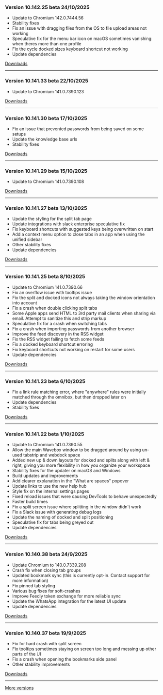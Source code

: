 <h3>Version 10.142.25 beta <span class="date">24/10/2025</span></h3>
<ul>
  <li>Update to Chromium 142.0.7444.56</li>
  <li>Stability fixes</li>
  <li>Fix an issue with dragging files from the OS to file upload areas not working</li>
  <li>Speculative fix for the menu bar icon on macOS sometimes vanishing when theres more than one profile</li>
  <li>Fix the cycle docked sizes keyboard shortcut not working</li>
  <li>Update dependencies</li>
</ul>

[Downloads](https://wavebox.io/download/release/10.142.25.3)

---

<h3>Version 10.141.33 beta <span class="date">22/10/2025</span></h3>
<ul>
  <li>Update to Chromium 141.0.7390.123</li>
</ul>

[Downloads](https://wavebox.io/download/release/10.141.33.3)

---

<h3>Version 10.141.30 beta <span class="date">17/10/2025</span></h3>
<ul>
  <li>Fix an issue that prevented passwords from being saved on some setups</li>
  <li>Update the knowledge base urls</li>
  <li>Stability fixes</li>
</ul>

[Downloads](https://wavebox.io/download/release/10.141.30.3)

---

<h3>Version 10.141.29 beta <span class="date">15/10/2025</span></h3>
<ul>
  <li>Update to Chromium 141.0.7390.108</li>
</ul>

[Downloads](https://wavebox.io/download/release/10.141.29.3)

---

<h3>Version 10.141.27 beta <span class="date">13/10/2025</span></h3>
<ul>
    <li>Update the styling for the split tab page</li>
    <li>Update integrations with slack enterprise speculative fix</li>
    <li>Fix keyboard shortcuts with suggested keys being overwritten on start</li>
    <li>Add a context menu option to close tabs in an app when using the unified sidebar</li>
    <li>Other stability fixes</li>
    <li>Update dependencies</li>
</ul>

[Downloads](https://wavebox.io/download/release/10.141.27.3)

---

<h3>Version 10.141.25 beta <span class="date">8/10/2025</span></h3>
<ul>
  <li>Update to Chromium 141.0.7390.66</li>
  <li>Fix an overflow issue with tooltips issue</li>
  <li>Fix the split and docked icons not always taking the window orientation into account</li>
  <li>Fix a crash when double clicking split tabs</li>
  <li>Some Apple apps send HTML to 3rd party mail clients when sharing via email. Attempt to sanitize this and strip markup</li>
  <li>Speculative fix for a crash when switching tabs</li>
  <li>Fix a crash when importing passwords from another browser</li>
  <li>Improve the feed discovery in the RSS widget</li>
  <li>Fix the RSS widget failing to fetch some feeds</li>
  <li>Fix a docked keyboard shortcut erroring</li>
  <li>Fix keyboard shortcuts not working on restart for some users</li>
  <li>Update dependencies</li>
</ul>

[Downloads](https://wavebox.io/download/release/10.141.25.3)

---

<h3>Version 10.141.23 beta <span class="date">6/10/2025</span></h3>
<ul>
  <li>Fix a link rule matching error, where "anywhere" rules were initially matched through the omnibox, but then dropped later on</li>
  <li>Update dependencies</li>
  <li>Stability fixes</li>
</ul>

[Downloads](https://wavebox.io/download/release/10.141.23.3)

---

<h3>Version 10.141.22 beta <span class="date">1/10/2025</span></h3>
<ul>
  <li>Update to Chromium 141.0.7390.55</li>
  <li>Allow the main Wavebox window to be dragged around by using un-used tabstrip and webdock space</li>
  <li>
    Added new up & down layouts for docked and splits along with left & right, giving you
    more flexibility in how you organize your workspace
  </li>
  <li>Stability fixes for the updater on macOS and Windows</li>
  <li>Build updates and improvements</li>
  <li>Add clearer explanation in the "What are spaces" popover</li>
  <li>Update links to use the new help hub</li>
  <li>Style fix on the internal settings pages</li>
  <li>Fixed reload issues that were causing DevTools to behave unexpectedly</li>
  <li>Faster build times</li>
  <li>Fix a split screen issue where splitting in the window didn't work</li>
  <li>Fix a Slack issue with generating debug logs</li>
  <li>Update the naming of docked and split positioning</li>
  <li>Speculative fix for tabs being greyed out</li>
  <li>Update dependencies</li>
</ul>

[Downloads](https://wavebox.io/download/release/10.141.22.3)

---

<h3>Version 10.140.38 beta <span class="date">24/9/2025</span></h3>
<ul>
  <li>Update Chromium to 140.0.7339.208</li>
  <li>Crash fix when closing tab groups</li>
  <li>Updated bookmark sync (this is currently opt-in. Contact support for more information)</li>
  <li>Fix pinned tab styling</li>
  <li>Various bug fixes for soft-crashes</li>
  <li>Improve Feedly token exchange for more reliable sync</li>
  <li>Update the WhatsApp integration for the latest UI update</li>
  <li>Update dependencies</li>
</ul>

[Downloads](https://wavebox.io/download/release/10.140.38.3)

---

<h3>Version 10.140.37 beta <span class="date">19/9/2025</span></h3>
<ul>
  <li>Fix for hard crash with split screen</li>
  <li>Fix tooltips sometimes staying on screen too long and messing up other parts of the UI</li>
  <li>Fix a crash when opening the bookmarks side panel</li>
  <li>Other stability improvements</li>
</ul>

[Downloads](https://wavebox.io/download/release/10.140.37.3)

---
[More versions](https://wavebox.io/changelog/beta/)